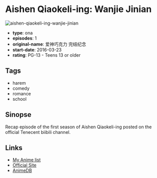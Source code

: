 # Aishen Qiaokeli-ing: Wanjie Jinian

![aishen-qiaokeli-ing-wanjie-jinian](https://cdn.myanimelist.net/images/anime/1083/104669.jpg)

-   **type**: ona
-   **episodes**: 1
-   **original-name**: 爱神巧克力 完结纪念
-   **start-date**: 2016-03-23
-   **rating**: PG-13 - Teens 13 or older

## Tags

-   harem
-   comedy
-   romance
-   school

## Sinopse

Recap episode of the first season of Aishen Qiaokeli-ing posted on the official Tenecent biibili channel.

## Links

-   [My Anime list](https://myanimelist.net/anime/40835/Aishen_Qiaokeli-ing__Wanjie_Jinian)
-   [Official Site](https://space.bilibili.com/732364)
-   [AnimeDB](http://anidb.info/perl-bin/animedb.pl?show=anime&aid=11894)
